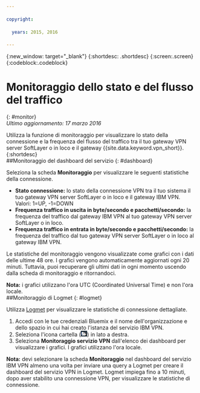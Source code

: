```yaml
---

copyright:

  years: 2015, 2016

---
```


{:new_window: target="_blank"}
{:shortdesc: .shortdesc}
{:screen:.screen}
{:codeblock:.codeblock}

# Monitoraggio dello stato e del flusso del traffico
{: #monitor}  
*Ultimo aggiornamento: 17 marzo 2016*  

Utilizza la funzione di monitoraggio per visualizzare lo stato della connessione e la frequenza del flusso del traffico tra il tuo gateway VPN server SoftLayer o in loco e il gateway {{site.data.keyword.vpn_short}}. 
{:shortdesc}  
##Monitoraggio del dashboard del servizio
{: #dashboard}

Seleziona la scheda **Monitoraggio** per visualizzare le seguenti statistiche della connessione.

* **Stato connessione:** lo stato della connessione VPN tra il tuo sistema il tuo gateway VPN server SoftLayer o in loco e il gateway IBM VPN. Valori: 1=UP, -1=DOWN 
* **Frequenza traffico in uscita in byte/secondo e pacchetti/secondo:** la frequenza del traffico dal gateway IBM VPN al tuo gateway VPN server SoftLayer o in loco.  
* **Frequenza traffico in entrata in byte/secondo e pacchetti/secondo:** la frequenza del traffico dal tuo gateway VPN server SoftLayer o in loco al gateway IBM VPN.  

Le statistiche del monitoraggio vengono visualizzate come grafici con i dati delle ultime 48 ore. I grafici vengono automaticamente aggiornati ogni 20 minuti. Tuttavia, puoi recuperare gli ultimi dati in ogni momento uscendo dalla scheda di monitoraggio e ritornandoci.

**Nota:** i grafici utilizzano l'ora UTC (Coordinated Universal Time) e non l'ora locale.  
##Monitoraggio di Logmet
{: #logmet}

Utilizza [Logmet](https://logmet.{DomainName}) per visualizzare le statistiche di connessione dettagliate. 

1. Accedi con le tue credenziali Bluemix e il nome dell'organizzazione e dello spazio in cui hai creato l'istanza del servizio IBM VPN.  
2. Seleziona l'icona cartella (![](images/folder.png)) in lato a destra.
3. Seleziona **Monitoraggio servizio VPN** dall'elenco dei dashboard per visualizzare i grafici. I grafici utilizzano l'ora locale.  

**Nota:** devi selezionare la scheda **Monitoraggio** nel dashboard del servizio IBM VPN almeno una volta per inviare una query a Logmet per creare il dashboard del servizio VPN in Logmet. Logmet impiega fino a 10 minuti, dopo aver stabilito una connessione VPN, per visualizzare le statistiche di connessione.


